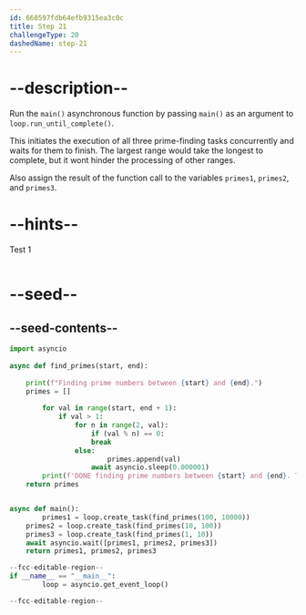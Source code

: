 ```yaml
---
id: 660597fdb64efb9315ea3c0c
title: Step 21
challengeType: 20
dashedName: step-21
---
```


# --description--

Run the `main()` asynchronous function by passing `main()` as an argument to `loop.run_until_complete()`. 

This initiates the execution of all three prime-finding tasks concurrently and waits for them to finish. The largest range would take the longest to complete, but it wont hinder the processing of other ranges.

Also assign the result of the function call to the variables `primes1`, `primes2`, and `primes3`.

# --hints--

Test 1

```js

```

# --seed--

## --seed-contents--

```py
import asyncio
 
async def find_primes(start, end):
    
    print(f"Finding prime numbers between {start} and {end}.")
    primes = []
    
		for val in range(start, end + 1):
    		if val > 1:
        		for n in range(2, val):
            		if (val % n) == 0:
                    break
                else:
                		primes.append(val)
                    await asyncio.sleep(0.000001)
		print(f'DONE finding prime numbers between {start} and {end}. Total: {len(primes)}')
    return primes


async def main():
		primes1 = loop.create_task(find_primes(100, 10000))
    primes2 = loop.create_task(find_primes(10, 100))
    primes3 = loop.create_task(find_primes(1, 10))
    await asyncio.wait([primes1, primes2, primes3])
    return primes1, primes2, primes3

--fcc-editable-region--
if __name__ == "__main__":
		loop = asyncio.get_event_loop()

--fcc-editable-region--

